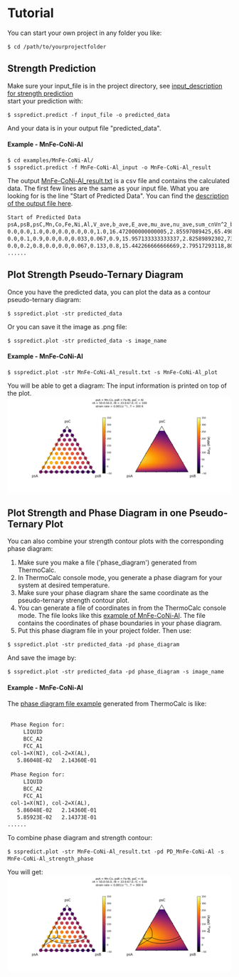 
# Tutorial
You can start your own project in any folder you like:
```  
$ cd /path/to/yourprojectfolder
```
## Strength Prediction  
Make sure your input_file is in the project directory, see [input_description for strength prediction](/examples/input_guide.md)  
start your prediction with:  
```  
$ sspredict.predict -f input_file -o predicted_data
```
And your data is in your output file "predicted_data".  
#### Example - MnFe-CoNi-Al
``` 
$ cd examples/MnFe-CoNi-Al/ 
$ sspredict.predict -f MnFe-CoNi-Al_input -o MnFe-CoNi-Al_result
```
The output [MnFe-CoNi-Al_result.txt](/examples/MnFe-CoNi-Al/MnFe-CoNi-Al_result.txt) is a csv file and contains the calculated data. The first few lines are the same as your input file. What you are looking for is the line "Start of Predicted Data". You can find the [description of the output file here](/examples/output_description.pdf).  
```
Start of Predicted Data
psA,psB,psC,Mn,Co,Fe,Ni,Al,V_ave,b_ave,E_ave,mu_ave,nu_ave,sum_cnVn^2_b6,Ty0_tensile,Delta_Eb,Delta_sigma_ss
0.0,0.0,1.0,0.0,0.0,0.0,0.0,1.0,16.472000000000005,2.85597089425,65.498,23.922,0.36899088705,0.0,0.0,0.0,nan
0.0,0.1,0.9,0.0,0.0,0.033,0.067,0.9,15.957133333333337,2.82589892302,73.1007,26.8945633333,0.359023738255,0.00474252260216,227.113095006,0.815851251353,26.797377448
0.0,0.2,0.8,0.0,0.0,0.067,0.133,0.8,15.442266666666669,2.79517293118,80.7034,29.8671266667,0.351040575491,0.00901643003883,377.753876401,1.07303776777,57.7413207451
......
```  

## Plot Strength Pseudo-Ternary Diagram
Once you have the predicted data, you can plot the data as a contour pseudo-ternary diagram:  
```  
$ sspredict.plot -str predicted_data 
```
Or you can save it the image as .png file:  
```  
$ sspredict.plot -str predicted_data -s image_name
```

#### Example - MnFe-CoNi-Al
```  
$ sspredict.plot -str MnFe-CoNi-Al_result.txt -s MnFe-CoNi-Al_plot 
```
You will be able to get a diagram: 
The input information is printed on top of the plot. 
![](examples/MnFe-CoNi-Al/MnFe-CoNi-Al_plot.png)

## Plot Strength and Phase Diagram in one Pseudo-Ternary Plot
You can also combine your strength contour plots with the corresponding phase diagram:
1. Make sure you make a file ('phase_diagram') generated from ThermoCalc.  
2. In ThermoCalc console mode, you generate a phase diagram for your system at desired temperature.  
3. Make sure your phase diagram share the same coordinate as the pseudo-ternary strength contour plot.  
4. You can generate a file of coordinates in from the ThermoCalc console mode. The file looks like this [example of MnFe-CoNi-Al](/examples/MnFe-CoNi-Al/PD_MnFe-CoNi-Al). The file contains the coordinates of phase boundaries in your phase diagram.  
5. Put this phase diagram file in your project folder. 
Then use: 
```  
$ sspredict.plot -str predicted_data -pd phase_diagram 
```
And save the image by:
```  
$ sspredict.plot -str predicted_data -pd phase_diagram -s image_name
```

#### Example - MnFe-CoNi-Al
The [phase diagram file example](/examples/MnFe-CoNi-Al/PD_MnFe-CoNi-Al) generated from ThermoCalc is like: 

```

 Phase Region for:
     LIQUID                        
     BCC_A2                        
     FCC_A1                        
 col-1=X(NI), col-2=X(AL),
   5.86048E-02   2.14360E-01

 Phase Region for:
     LIQUID                        
     BCC_A2                        
     FCC_A1                        
 col-1=X(NI), col-2=X(AL),
   5.86048E-02   2.14360E-01
   5.85923E-02   2.14373E-01
......
```

To combine phase diagram and strength contour:

```
$ sspredict.plot -str MnFe-CoNi-Al_result.txt -pd PD_MnFe-CoNi-Al -s MnFe-CoNi-Al_strength_phase
```
You will get: 
![](examples/MnFe-CoNi-Al/MnFe-CoNi-Al_strength_phase.png)
